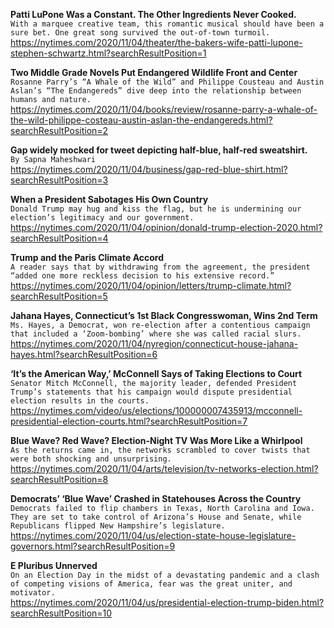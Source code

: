 **Patti LuPone Was a Constant. The Other Ingredients Never Cooked.**\
`With a marquee creative team, this romantic musical should have been a sure bet. One great song survived the out-of-town turmoil.`\
https://nytimes.com/2020/11/04/theater/the-bakers-wife-patti-lupone-stephen-schwartz.html?searchResultPosition=1

**Two Middle Grade Novels Put Endangered Wildlife Front and Center**\
`Rosanne Parry’s “A Whale of the Wild” and Philippe Cousteau and Austin Aslan’s “The Endangereds” dive deep into the relationship between humans and nature.`\
https://nytimes.com/2020/11/04/books/review/rosanne-parry-a-whale-of-the-wild-philippe-costeau-austin-aslan-the-endangereds.html?searchResultPosition=2

**Gap widely mocked for tweet depicting half-blue, half-red sweatshirt.**\
`By Sapna Maheshwari`\
https://nytimes.com/2020/11/04/business/gap-red-blue-shirt.html?searchResultPosition=3

**When a President Sabotages His Own Country**\
`Donald Trump may hug and kiss the flag, but he is undermining our election’s legitimacy and our government.`\
https://nytimes.com/2020/11/04/opinion/donald-trump-election-2020.html?searchResultPosition=4

**Trump and the Paris Climate Accord**\
`A reader says that by withdrawing from the agreement, the president “added one more reckless decision to his extensive record.”`\
https://nytimes.com/2020/11/04/opinion/letters/trump-climate.html?searchResultPosition=5

**Jahana Hayes, Connecticut’s 1st Black Congresswoman, Wins 2nd Term**\
`Ms. Hayes, a Democrat, won re-election after a contentious campaign that included a ‘Zoom-bombing’ where she was called racial slurs.`\
https://nytimes.com/2020/11/04/nyregion/connecticut-house-jahana-hayes.html?searchResultPosition=6

**‘It’s the American Way,’ McConnell Says of Taking Elections to Court**\
`Senator Mitch McConnell, the majority leader, defended President Trump’s statements that his campaign would dispute presidential election results in the courts.`\
https://nytimes.com/video/us/elections/100000007435913/mcconnell-presidential-election-courts.html?searchResultPosition=7

**Blue Wave? Red Wave? Election-Night TV Was More Like a Whirlpool**\
`As the returns came in, the networks scrambled to cover twists that were both shocking and unsurprising.`\
https://nytimes.com/2020/11/04/arts/television/tv-networks-election.html?searchResultPosition=8

**Democrats’ ‘Blue Wave’ Crashed in Statehouses Across the Country**\
`Democrats failed to flip chambers in Texas, North Carolina and Iowa. They are set to take control of Arizona’s House and Senate, while Republicans flipped New Hampshire’s legislature.`\
https://nytimes.com/2020/11/04/us/election-state-house-legislature-governors.html?searchResultPosition=9

**E Pluribus Unnerved**\
`On an Election Day in the midst of a devastating pandemic and a clash of competing visions of America, fear was the great uniter, and motivator.`\
https://nytimes.com/2020/11/04/us/presidential-election-trump-biden.html?searchResultPosition=10

